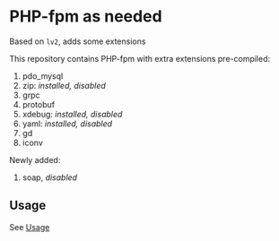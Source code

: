 # PHP-fpm as needed

Based on `lv2`, adds some extensions

This repository contains PHP-fpm with extra extensions pre-compiled:

1. pdo_mysql
2. zip: _installed, disabled_
3. grpc
4. protobuf
5. xdebug: _installed, disabled_
6. yaml: _installed, disabled_
7. gd
8. iconv

Newly added:

1. soap, _disabled_

## Usage

See [Usage](./USAGE.md)
